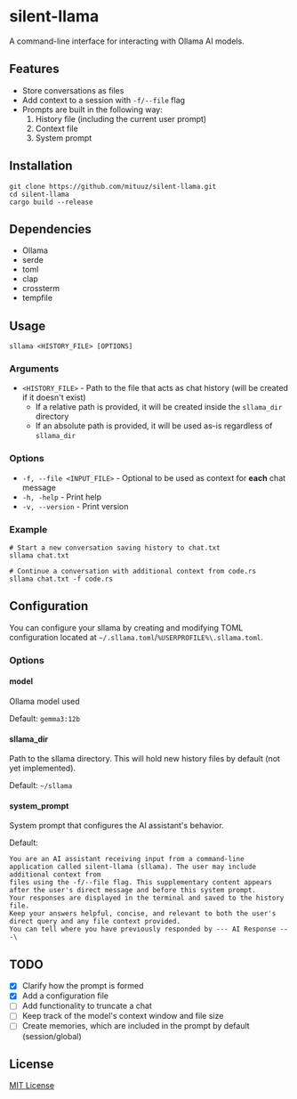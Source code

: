 # silent-llama
A command-line interface for interacting with Ollama AI models.

## Features
- Store conversations as files
- Add context to a session with `-f/--file` flag
- Prompts are built in the following way:
  1. History file (including the current user prompt)
  2. Context file
  3. System prompt

## Installation
```shell
git clone https://github.com/mituuz/silent-llama.git
cd silent-llama
cargo build --release
```

## Dependencies
- Ollama
- serde
- toml
- clap
- crossterm
- tempfile

## Usage
```shell
sllama <HISTORY_FILE> [OPTIONS]
```

### Arguments
- `<HISTORY_FILE>` - Path to the file that acts as chat history (will be created if it doesn't exist)
  - If a relative path is provided, it will be created inside the `sllama_dir` directory
  - If an absolute path is provided, it will be used as-is regardless of `sllama_dir`

### Options
- `-f, --file <INPUT_FILE>` - Optional to be used as context for **each** chat message
- `-h, -help` - Print help
- `-v, --version` - Print version

### Example
```shell
# Start a new conversation saving history to chat.txt
sllama chat.txt

# Continue a conversation with additional context from code.rs
sllama chat.txt -f code.rs
```

## Configuration
You can configure your sllama by creating and modifying TOML configuration located at `~/.sllama.toml`/`%USERPROFILE%\.sllama.toml`.

### Options

#### model
Ollama model used

Default: `gemma3:12b`

#### sllama_dir
Path to the sllama directory. This will hold new history files by default (not yet implemented).

Default: `~/sllama`

#### system_prompt
System prompt that configures the AI assistant's behavior.

Default:
```
You are an AI assistant receiving input from a command-line
application called silent-llama (sllama). The user may include additional context from
files using the -f/--file flag. This supplementary content appears after the user's direct message and before this system prompt.
Your responses are displayed in the terminal and saved to the history file.
Keep your answers helpful, concise, and relevant to both the user's direct query and any file context provided.
You can tell where you have previously responded by --- AI Response ---\
```

## TODO
- [x] Clarify how the prompt is formed
- [x] Add a configuration file
- [ ] Add functionality to truncate a chat
- [ ] Keep track of the model's context window and file size
- [ ] Create memories, which are included in the prompt by default (session/global)

## License
[MIT License](LICENSE)
